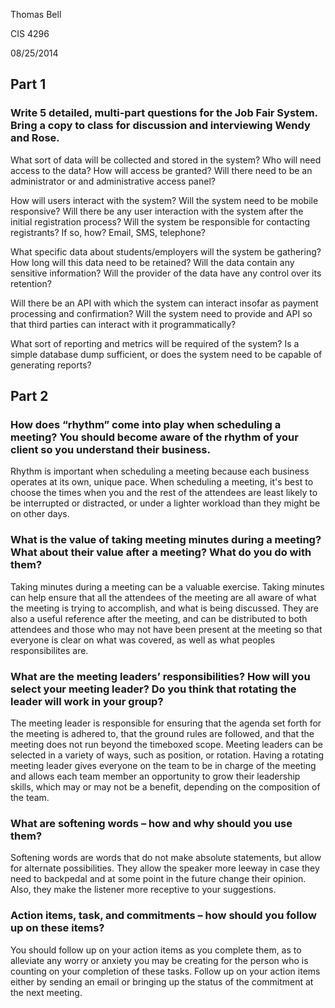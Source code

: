 Thomas Bell

CIS 4296

08/25/2014

## Part 1

### Write 5 detailed, multi-part questions for the Job Fair System.  Bring a copy to class for discussion and interviewing Wendy and Rose.

What sort of data will be collected and stored in the system?  Who will need access to the data?  How will access be granted?  Will there need to be an administrator or and administrative access panel?

How will users interact with the system?  Will the system need to be mobile responsive?  Will there be any user interaction with the system after the initial registration process?  Will the system be responsible for contacting registrants?  If so, how?  Email, SMS, telephone?

What specific data about students/employers will the system be gathering?  How long will this data need to be retained?  Will the data contain any sensitive information?  Will the provider of the data have any control over its retention?

Will there be an API with which the system can interact insofar as payment processing and confirmation?  Will the system need to provide and API so that third parties can interact with it programmatically?

What sort of reporting and metrics will be required of the system?  Is a simple database dump sufficient, or does the system need to be capable of generating reports?

## Part 2

### How does “rhythm” come into play when scheduling a meeting?  You should become aware of the rhythm of your client so you understand their business.

Rhythm is important when scheduling a meeting because each business operates at its own, unique pace.  When scheduling a meeting, it's best to choose the times when you and the rest of the attendees are least likely to be interrupted or distracted, or under a lighter workload than they might be on other days.

### What is the value of taking meeting minutes during a meeting?  What about their value after a meeting?  What do you do with them?

Taking minutes during a meeting can be a valuable exercise.  Taking minutes can help ensure that all the attendees of the meeting are all aware of what the meeting is trying to accomplish, and what is being discussed.  They are also a useful reference after the meeting, and can be distributed to both attendees and those who may not have been present at the meeting so that everyone is clear on what was covered, as well as what peoples responsibilites are.  

### What are the meeting leaders’ responsibilities?  How will you select your meeting leader?  Do you think that rotating the leader will work in your group?

The meeting leader is responsible for ensuring that the agenda set forth for the meeting is adhered to, that the ground rules are followed, and that the meeting does not run beyond the timeboxed scope.  Meeting leaders can be selected in a variety of ways, such as position, or rotation.  Having a rotating meeting leader gives everyone on the team to be in charge of the meeting and allows each team member an opportunity to grow their leadership skills, which may or may not be a benefit, depending on the composition of the team.

### What are softening words – how and why should you use them?

Softening words are words that do not make absolute statements, but allow for alternate possibilities.  They allow the speaker more leeway in case they need to backpedal and at some point in the future change their opinion.  Also, they make the listener more receptive to your suggestions.

### Action items, task, and commitments – how should you follow up on these items?

You should follow up on your action items as you complete them, as to alleviate any worry or anxiety you may be creating for the person who is counting on your completion of these tasks.  Follow up on your action items either by sending an email or bringing up the status of the commitment at the next meeting.
